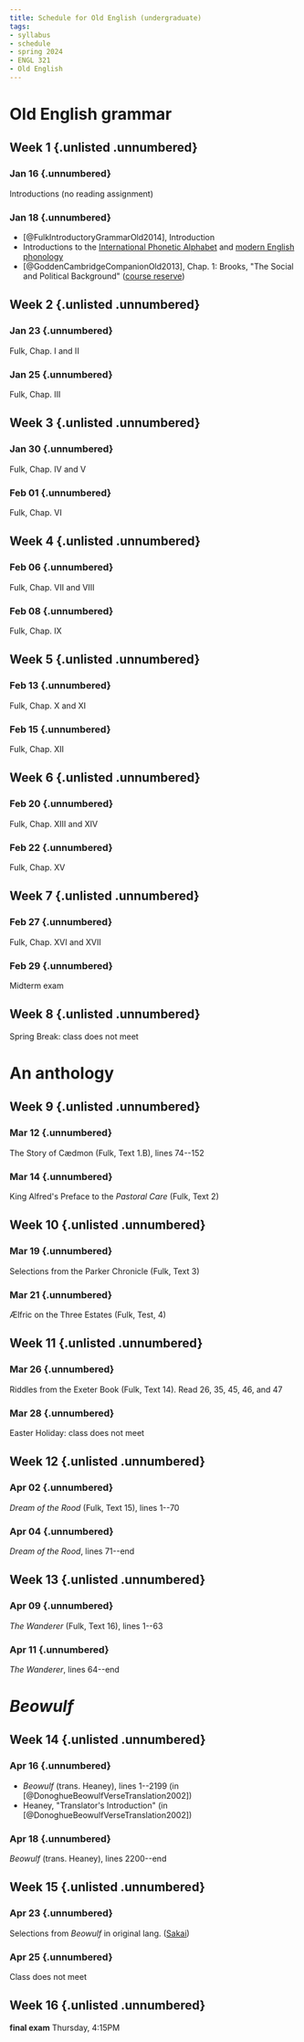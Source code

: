 ```yaml
---
title: Schedule for Old English (undergraduate)
tags:
- syllabus
- schedule
- spring 2024
- ENGL 321
- Old English
---
```

[course reserve]: https://luc.primo.exlibrisgroup.com/discovery/search?query=any,contains,cornelius%20321&tab=CourseReserves&search_scope=CourseReserves&vid=01LUC_INST:01LUC
[Sakai]: https://sakai.luc.edu/portal/directtool/0d4ee0b0-42d1-4868-98e2-8aa0cd77b220/

# Old English grammar
## Week 1 {.unlisted .unnumbered}
### Jan 16 {.unnumbered}
Introductions (no reading assignment)

### Jan 18 {.unnumbered}
- [@FulkIntroductoryGrammarOld2014], Introduction
- Introductions to the [International Phonetic Alphabet](https://enunciate.arts.ubc.ca/linguistics/world-sounds/)
  and [modern English phonology](https://enunciate.arts.ubc.ca/linguistics/introductory-videos/)
- [@GoddenCambridgeCompanionOld2013], Chap. 1: Brooks, "The Social and Political Background" ([course reserve])

## Week 2 {.unlisted .unnumbered}
### Jan 23 {.unnumbered}
Fulk, Chap. I and II

### Jan 25 {.unnumbered}
Fulk, Chap. III

## Week 3 {.unlisted .unnumbered}
### Jan 30 {.unnumbered}
Fulk, Chap. IV and V

### Feb 01 {.unnumbered}
Fulk, Chap. VI

## Week 4 {.unlisted .unnumbered}
### Feb 06 {.unnumbered}
Fulk, Chap. VII and VIII

### Feb 08 {.unnumbered}
Fulk, Chap. IX

## Week 5 {.unlisted .unnumbered}
### Feb 13 {.unnumbered}
Fulk, Chap. X and XI

### Feb 15 {.unnumbered}
Fulk, Chap. XII

## Week 6 {.unlisted .unnumbered}
### Feb 20 {.unnumbered}
Fulk, Chap. XIII and XIV

### Feb 22 {.unnumbered}
Fulk, Chap. XV

## Week 7 {.unlisted .unnumbered}
### Feb 27 {.unnumbered}
Fulk, Chap. XVI and XVII

### Feb 29 {.unnumbered}
Midterm exam

## Week 8 {.unlisted .unnumbered}
Spring Break: class does not meet

# An anthology
## Week 9 {.unlisted .unnumbered}
### Mar 12 {.unnumbered}
The Story of Cædmon (Fulk, Text 1.B), lines 74--152

### Mar 14 {.unnumbered}
King Alfred's Preface to the *Pastoral Care* (Fulk, Text 2)

## Week 10 {.unlisted .unnumbered}
### Mar 19 {.unnumbered}
Selections from the Parker Chronicle (Fulk, Text 3)

### Mar 21 {.unnumbered}
Ælfric on the Three Estates (Fulk, Test, 4)

## Week 11 {.unlisted .unnumbered}
### Mar 26 {.unnumbered}
Riddles from the Exeter Book (Fulk, Text 14).
Read 26, 35, 45, 46, and 47

### Mar 28 {.unnumbered}
Easter Holiday: class does not meet

## Week 12 {.unlisted .unnumbered}
### Apr 02 {.unnumbered}
*Dream of the Rood* (Fulk, Text 15), lines 1--70

### Apr 04 {.unnumbered}
*Dream of the Rood*, lines 71--end

## Week 13 {.unlisted .unnumbered}
### Apr 09 {.unnumbered}
*The Wanderer* (Fulk, Text 16), lines 1--63

### Apr 11 {.unnumbered}
*The Wanderer*, lines 64--end

# *Beowulf*
## Week 14 {.unlisted .unnumbered}
### Apr 16 {.unnumbered}
- *Beowulf* (trans. Heaney), lines 1--2199 (in [@DonoghueBeowulfVerseTranslation2002])
- Heaney, "Translator's Introduction" (in [@DonoghueBeowulfVerseTranslation2002])

### Apr 18 {.unnumbered}
*Beowulf* (trans. Heaney), lines 2200--end
<!--
- Robinson, "The Tomb of *Beowulf*"
-->

## Week 15 {.unlisted .unnumbered}
### Apr 23 {.unnumbered}
Selections from *Beowulf* in original lang. ([Sakai])

### Apr 25 {.unnumbered}
Class does not meet

## Week 16 {.unlisted .unnumbered}
**final exam** Thursday, 4:15PM
